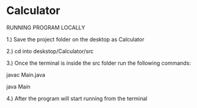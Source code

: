 # Calculator

RUNNING PROGRAM LOCALLY

1.) Save the project folder on the desktop as Calculator

2.) cd into deskstop/Calculator/src

3.) Once the terminal is inside the src folder run the following commands: 

javac Main.java

java Main

4.) After the program will start running from the terminal

